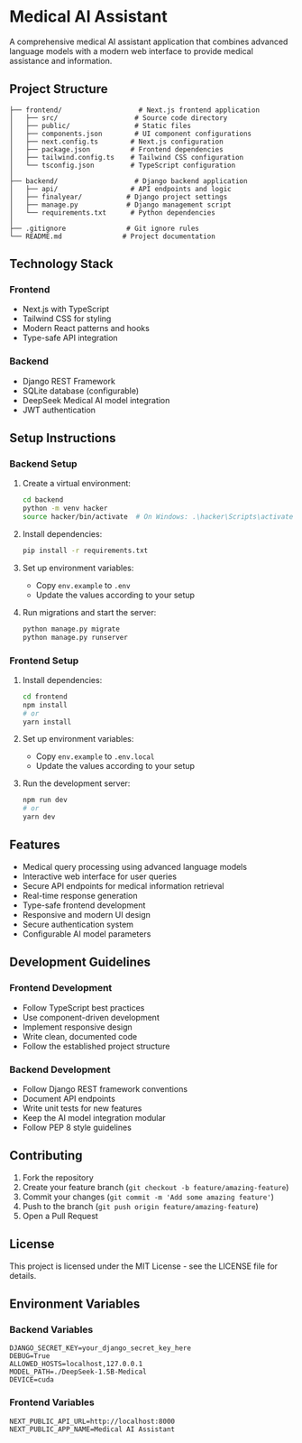 # Medical AI Assistant

A comprehensive medical AI assistant application that combines advanced language models with a modern web interface to provide medical assistance and information.

## Project Structure

```
├── frontend/                   # Next.js frontend application
│   ├── src/                   # Source code directory
│   ├── public/                # Static files
│   ├── components.json        # UI component configurations
│   ├── next.config.ts        # Next.js configuration
│   ├── package.json          # Frontend dependencies
│   ├── tailwind.config.ts    # Tailwind CSS configuration
│   └── tsconfig.json         # TypeScript configuration
│
├── backend/                   # Django backend application
│   ├── api/                  # API endpoints and logic
│   ├── finalyear/           # Django project settings
│   ├── manage.py            # Django management script
│   └── requirements.txt      # Python dependencies
│
├── .gitignore               # Git ignore rules
└── README.md               # Project documentation
```

## Technology Stack

### Frontend
- Next.js with TypeScript
- Tailwind CSS for styling
- Modern React patterns and hooks
- Type-safe API integration

### Backend
- Django REST Framework
- SQLite database (configurable)
- DeepSeek Medical AI model integration
- JWT authentication

## Setup Instructions

### Backend Setup

1. Create a virtual environment:
   ```bash
   cd backend
   python -m venv hacker
   source hacker/bin/activate  # On Windows: .\hacker\Scripts\activate
   ```

2. Install dependencies:
   ```bash
   pip install -r requirements.txt
   ```

3. Set up environment variables:
   - Copy `env.example` to `.env`
   - Update the values according to your setup

4. Run migrations and start the server:
   ```bash
   python manage.py migrate
   python manage.py runserver
   ```

### Frontend Setup

1. Install dependencies:
   ```bash
   cd frontend
   npm install
   # or
   yarn install
   ```

2. Set up environment variables:
   - Copy `env.example` to `.env.local`
   - Update the values according to your setup

3. Run the development server:
   ```bash
   npm run dev
   # or
   yarn dev
   ```

## Features

- Medical query processing using advanced language models
- Interactive web interface for user queries
- Secure API endpoints for medical information retrieval
- Real-time response generation
- Type-safe frontend development
- Responsive and modern UI design
- Secure authentication system
- Configurable AI model parameters

## Development Guidelines

### Frontend Development
- Follow TypeScript best practices
- Use component-driven development
- Implement responsive design
- Write clean, documented code
- Follow the established project structure

### Backend Development
- Follow Django REST framework conventions
- Document API endpoints
- Write unit tests for new features
- Keep the AI model integration modular
- Follow PEP 8 style guidelines

## Contributing

1. Fork the repository
2. Create your feature branch (`git checkout -b feature/amazing-feature`)
3. Commit your changes (`git commit -m 'Add some amazing feature'`)
4. Push to the branch (`git push origin feature/amazing-feature`)
5. Open a Pull Request

## License

This project is licensed under the MIT License - see the LICENSE file for details.

## Environment Variables

### Backend Variables
```
DJANGO_SECRET_KEY=your_django_secret_key_here
DEBUG=True
ALLOWED_HOSTS=localhost,127.0.0.1
MODEL_PATH=./DeepSeek-1.5B-Medical
DEVICE=cuda
```

### Frontend Variables
```
NEXT_PUBLIC_API_URL=http://localhost:8000
NEXT_PUBLIC_APP_NAME=Medical AI Assistant
```